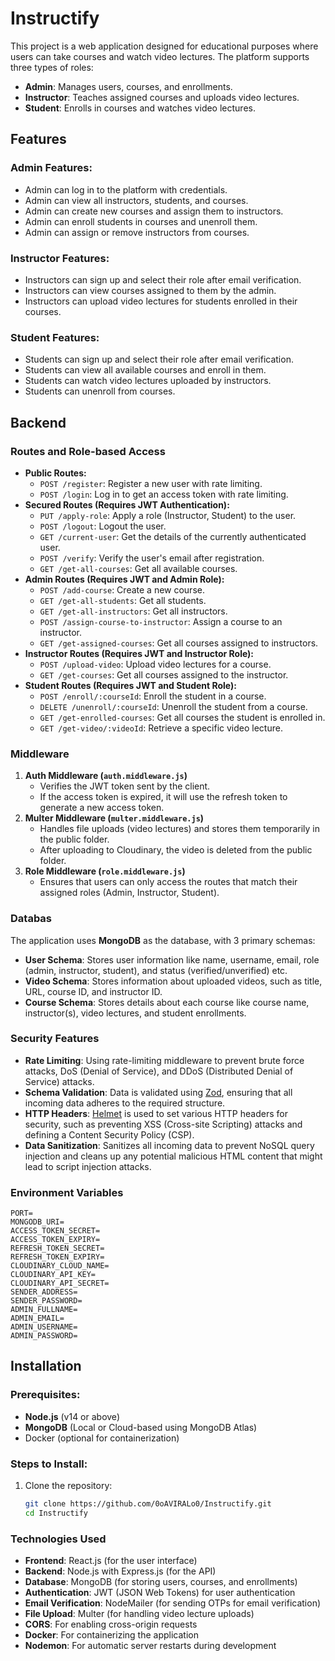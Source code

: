 # Instructify

This project is a web application designed for educational purposes where users can take courses and watch video lectures. The platform supports three types of roles:

- **Admin**: Manages users, courses, and enrollments.
- **Instructor**: Teaches assigned courses and uploads video lectures.
- **Student**: Enrolls in courses and watches video lectures.

## Features

### Admin Features:
- Admin can log in to the platform with credentials.
- Admin can view all instructors, students, and courses.
- Admin can create new courses and assign them to instructors.
- Admin can enroll students in courses and unenroll them.
- Admin can assign or remove instructors from courses.

### Instructor Features:
- Instructors can sign up and select their role after email verification.
- Instructors can view courses assigned to them by the admin.
- Instructors can upload video lectures for students enrolled in their courses.

### Student Features:
- Students can sign up and select their role after email verification.
- Students can view all available courses and enroll in them.
- Students can watch video lectures uploaded by instructors.
- Students can unenroll from courses.

## Backend

### Routes and Role-based Access
- **Public Routes:**
    - `POST /register`: Register a new user with rate limiting.
    - `POST /login`: Log in to get an access token with rate limiting.
- **Secured Routes (Requires JWT Authentication):**
    - `PUT /apply-role`: Apply a role (Instructor, Student) to the user.
    - `POST /logout`: Logout the user.
    - `GET /current-user`: Get the details of the currently authenticated user.
    - `POST /verify`: Verify the user's email after registration.
    - `GET /get-all-courses`: Get all available courses.
- **Admin Routes (Requires JWT and Admin Role):**
    - `POST /add-course`: Create a new course.
    - `GET /get-all-students`: Get all students.
    - `GET /get-all-instructors`: Get all instructors.
    - `POST /assign-course-to-instructor`: Assign a course to an instructor.
    - `GET /get-assigned-courses`: Get all courses assigned to instructors.
- **Instructor Routes (Requires JWT and Instructor Role):**
    - `POST /upload-video`: Upload video lectures for a course.
    - `GET /get-courses`: Get all courses assigned to the instructor.
- **Student Routes (Requires JWT and Student Role):**
    - `POST /enroll/:courseId`: Enroll the student in a course.
    - `DELETE /unenroll/:courseId`: Unenroll the student from a course.
    - `GET /get-enrolled-courses`: Get all courses the student is enrolled in.
    - `GET /get-video/:videoId`: Retrieve a specific video lecture.

### Middleware
1. **Auth Middleware (`auth.middleware.js`)**
    - Verifies the JWT token sent by the client.
    - If the access token is expired, it will use the refresh token to generate a new access token.
2. **Multer Middleware (`multer.middleware.js`)**
    - Handles file uploads (video lectures) and stores them temporarily in the public folder.
    - After uploading to Cloudinary, the video is deleted from the public folder.
3. **Role Middleware (`role.middleware.js`)**
    - Ensures that users can only access the routes that match their assigned roles (Admin, Instructor, Student).

### Databas
The application uses **MongoDB** as the database, with 3 primary schemas:
- **User Schema**: Stores user information like name, username, email, role (admin, instructor, student), and status (verified/unverified) etc.
- **Video Schema**: Stores information about uploaded videos, such as title, URL, course ID, and instructor ID.
- **Course Schema**: Stores details about each course like course name, instructor(s), video lectures, and student enrollments.

### Security Features
- **Rate Limiting**: Using rate-limiting middleware to prevent brute force attacks, DoS (Denial of Service), and DDoS (Distributed Denial of Service) attacks.
- **Schema Validation**: Data is validated using [Zod](https://github.com/colinhacks/zod), ensuring that all incoming data adheres to the required structure.
- **HTTP Headers**: [Helmet](https://github.com/helmetjs/helmet) is used to set various HTTP headers for security, such as preventing XSS (Cross-site Scripting) attacks and defining a Content Security Policy (CSP).
- **Data Sanitization**: Sanitizes all incoming data to prevent NoSQL query injection and cleans up any potential malicious HTML content that might lead to script injection attacks.

### Environment Variables

```
PORT=
MONGODB_URI=
ACCESS_TOKEN_SECRET=
ACCESS_TOKEN_EXPIRY=
REFRESH_TOKEN_SECRET=
REFRESH_TOKEN_EXPIRY=
CLOUDINARY_CLOUD_NAME=
CLOUDINARY_API_KEY=
CLOUDINARY_API_SECRET=
SENDER_ADDRESS=
SENDER_PASSWORD=
ADMIN_FULLNAME=
ADMIN_EMAIL=
ADMIN_USERNAME=
ADMIN_PASSWORD=
```

## Installation

### Prerequisites:
- **Node.js** (v14 or above)
- **MongoDB** (Local or Cloud-based using MongoDB Atlas)
- Docker (optional for containerization)

### Steps to Install:
1. Clone the repository:
    
    ```bash
    git clone https://github.com/0oAVIRALo0/Instructify.git
    cd Instructify
    ```
    
### Technologies Used
- **Frontend**: React.js (for the user interface)
- **Backend**: Node.js with Express.js (for the API)
- **Database**: MongoDB (for storing users, courses, and enrollments)
- **Authentication**: JWT (JSON Web Tokens) for user authentication
- **Email Verification**: NodeMailer (for sending OTPs for email verification)
- **File Upload**: Multer (for handling video lecture uploads)
- **CORS**: For enabling cross-origin requests
- **Docker**: For containerizing the application
- **Nodemon**: For automatic server restarts during development